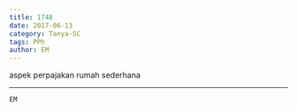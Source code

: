 ```yaml
---
title: 1748
date: 2017-06-13
category: Tanya-SC
tags: PPh
author: EM
---
```


aspek perpajakan rumah sederhana

---



`EM`
